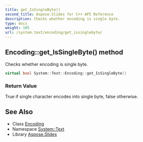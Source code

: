 ```yaml
---
title: get_IsSingleByte()
second_title: Aspose.Slides for C++ API Reference
description: Checks whether encoding is single byte.
type: docs
weight: 105
url: /system.text/encoding/get_issinglebyte/
---
```

## Encoding::get_IsSingleByte() method


Checks whether encoding is single byte.

```cpp
virtual bool System::Text::Encoding::get_IsSingleByte()
```


### Return Value

True if single character encodes into single byte, false otherwise.

## See Also

* Class [Encoding](../)
* Namespace [System::Text](../../)
* Library [Aspose.Slides](../../../)